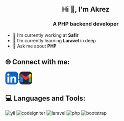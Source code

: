 <article class="markdown-body entry-content container-lg f5">


  <h1 align="center">Hi 👋, I'm Akrez</h1>
  <h3 align="center">A PHP backend developer</h3>


  <ul>
    <li>
      🔭 I’m currently working at <b>Safir</b>
    </li>
    <li>
      🌱 I’m currently learning <b>Laravel</b> in deep
    </li>
    <li>
      💬 Ask me about <b>PHP</b>
    </li>
  </ul>


  <h2 align="left">🌐 Connect with me:</h2>
  <p align="left">
    <a href="https://www.linkedin.com/in/akrez/" target="blank">
      <img align="center" src="https://raw.githubusercontent.com/tandpfun/skill-icons/refs/heads/main/icons/LinkedIn.svg" alt="akrez" width="40px" height="40px" max-width="40px" max-height="40px" />
    </a>
    <a href="mailto:akrez.like@gmail.com" target="blank">
      <img align="center" src="https://raw.githubusercontent.com/tandpfun/skill-icons/refs/heads/main/icons/Gmail-Dark.svg" alt="akrez" width="40px" height="40px" max-width="40px" max-height="40px" />
    </a>
  </p>


  <h2 align="left">💻 Languages and Tools:</h2>
  <p align="left">
    <img src="https://www.yiiframework.com/image/design/logo/yii3_sign.svg" alt="yii" width="40px" height="40px" max-width="40px" max-height="40px" />
    <img src="https://simpleskill.icons.workers.dev/svg?i=codeigniter" alt="codeigniter" width="40px" height="40px" max-width="40px" max-height="40px" />
    <img src="https://simpleskill.icons.workers.dev/svg?i=laravel" alt="laravel" width="40px" height="40px" max-width="40px" max-height="40px" />
    <img src="https://simpleskill.icons.workers.dev/svg?i=php" alt="php" width="40px" height="40px" max-width="40px" max-height="40px" />
    <img src="https://simpleskill.icons.workers.dev/svg?i=bootstrap" alt="bootstrap" width="40px" height="40px" max-width="40px" max-height="40px" />
  </p>


  <img src="https://komarev.com/ghpvc/?username=akrez&style=flat-square&color=blue" alt="" />

</article>
